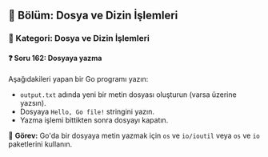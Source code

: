 ## 📘 Bölüm: Dosya ve Dizin İşlemleri  
### 🔹 Kategori: Dosya ve Dizin İşlemleri  
#### ❓ Soru 162: Dosyaya yazma

Aşağıdakileri yapan bir Go programı yazın:

- `output.txt` adında yeni bir metin dosyası oluşturun (varsa üzerine yazsın).
- Dosyaya `Hello, Go file!` stringini yazın.
- Yazma işlemi bittikten sonra dosyayı kapatın.

🔧 **Görev:** Go'da bir dosyaya metin yazmak için `os` ve `io/ioutil` veya `os` ve `io` paketlerini kullanın.
